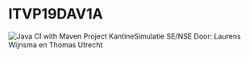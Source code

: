 # ITVP19DAV1A
![Java CI with Maven](https://github.com/lwijnsma/KantineSimulatie/workflows/Java%20CI%20with%20Maven/badge.svg?branch=master)
Project KantineSimulatie SE/NSE
Door: Laurens Wijnsma en Thomas  Utrecht
